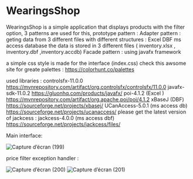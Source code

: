 # WearingsShop
WearingsShop is a simple application that displays products with the filter option, 3 patterns are used for this,
prototype pattern :
Adapter pattern :
  geting data from 3 different files with different structures :
      Excel 
      DBF
      ms access database
     the data is stored in 3 different files ( inventory.xlsx , inventory.dbf ,inventory.accdb)
Facade pattern : 
   using javafx framework 
   
   a simple css style is made for the interface (index.css) 
    check this awsome site for greate palettes : https://colorhunt.co/palettes
   
   used libraries :
       controlsfx-11.0.0   https://mvnrepository.com/artifact/org.controlsfx/controlsfx/11.0.0
       javafx-sdk-11.0.2   https://gluonhq.com/products/javafx/ 
       poi-4.1.2 (Excel )   https://mvnrepository.com/artifact/org.apache.poi/poi/4.1.2
       xBaseJ    (DBF)      https://sourceforge.net/projects/xbasej/
       UCanAccess-5.0.1 (ms access db)  https://sourceforge.net/projects/ucanaccess/
       please get the latest version of jackcess : 
       jackcess-4.0.0 (ms access dbf)   https://sourceforge.net/projects/jackcess/files/
       
Main interface:

![Capture d’écran (199)](https://user-images.githubusercontent.com/52804863/115111658-3c82db00-9f79-11eb-98d1-80b67da6c7f7.png)

price filter exception handler :

![Capture d’écran (200)](https://user-images.githubusercontent.com/52804863/115111612-004f7a80-9f79-11eb-91d2-ee4e07b66af3.png)
![Capture d’écran (201)](https://user-images.githubusercontent.com/52804863/115111613-00e81100-9f79-11eb-884b-c07664046933.png)

      
